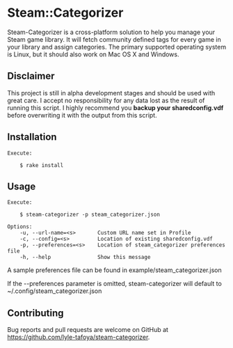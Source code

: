# Steam::Categorizer

Steam-Categorizer is a cross-platform solution to help you manage your Steam game library. It will fetch community defined tags for every game in your library and assign categories. The primary supported operating system is Linux, but it should also work on Mac OS X and Windows.

## Disclaimer

This project is still in alpha development stages and should be used with great care. I accept no responsibility for any data lost as the result of running this script. I highly recommend you **backup your sharedconfig.vdf** before overwriting it with the output from this script.

## Installation

```
Execute:

    $ rake install
```
## Usage
```
Execute:

    $ steam-categorizer -p steam_categorizer.json

Options:
    -u, --url-name=<s>       Custom URL name set in Profile
    -c, --config=<s>         Location of existing sharedconfig.vdf
    -p, --preferences=<s>    Location of steam_categorizer preferences file
    -h, --help               Show this message
```
A sample preferences file can be found in example/steam_categorizer.json

If the --preferences parameter is omitted, steam-categorizer will default to ~/.config/steam_categorizer.json

## Contributing

Bug reports and pull requests are welcome on GitHub at https://github.com/lyle-tafoya/steam-categorizer.
